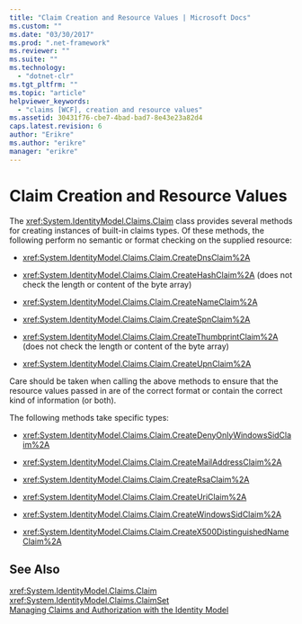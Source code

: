```yaml
---
title: "Claim Creation and Resource Values | Microsoft Docs"
ms.custom: ""
ms.date: "03/30/2017"
ms.prod: ".net-framework"
ms.reviewer: ""
ms.suite: ""
ms.technology: 
  - "dotnet-clr"
ms.tgt_pltfrm: ""
ms.topic: "article"
helpviewer_keywords: 
  - "claims [WCF], creation and resource values"
ms.assetid: 30431f76-cbe7-4bad-bad7-8e43e23a82d4
caps.latest.revision: 6
author: "Erikre"
ms.author: "erikre"
manager: "erikre"
---
```

# Claim Creation and Resource Values
The <xref:System.IdentityModel.Claims.Claim> class provides several methods for creating instances of built-in claims types. Of these methods, the following perform no semantic or format checking on the supplied resource:  
  
-   <xref:System.IdentityModel.Claims.Claim.CreateDnsClaim%2A>  
  
-   <xref:System.IdentityModel.Claims.Claim.CreateHashClaim%2A> (does not check the length or content of the byte array)  
  
-   <xref:System.IdentityModel.Claims.Claim.CreateNameClaim%2A>  
  
-   <xref:System.IdentityModel.Claims.Claim.CreateSpnClaim%2A>  
  
-   <xref:System.IdentityModel.Claims.Claim.CreateThumbprintClaim%2A> (does not check the length or content of the byte array)  
  
-   <xref:System.IdentityModel.Claims.Claim.CreateUpnClaim%2A>  
  
 Care should be taken when calling the above methods to ensure that the resource values passed in are of the correct format or contain the correct kind of information (or both).  
  
 The following methods take specific types:  
  
-   <xref:System.IdentityModel.Claims.Claim.CreateDenyOnlyWindowsSidClaim%2A>  
  
-   <xref:System.IdentityModel.Claims.Claim.CreateMailAddressClaim%2A>  
  
-   <xref:System.IdentityModel.Claims.Claim.CreateRsaClaim%2A>  
  
-   <xref:System.IdentityModel.Claims.Claim.CreateUriClaim%2A>  
  
-   <xref:System.IdentityModel.Claims.Claim.CreateWindowsSidClaim%2A>  
  
-   <xref:System.IdentityModel.Claims.Claim.CreateX500DistinguishedNameClaim%2A>  
  
## See Also  
 <xref:System.IdentityModel.Claims.Claim>   
 <xref:System.IdentityModel.Claims.ClaimSet>   
 [Managing Claims and Authorization with the Identity Model](../../../../docs/framework/wcf/feature-details/managing-claims-and-authorization-with-the-identity-model.md)